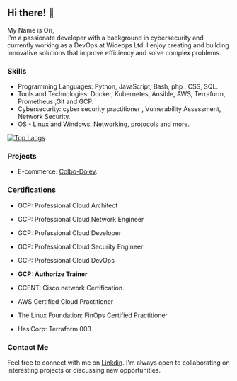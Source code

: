 ## Hi there! 👋
My Name is Ori,  
I'm a passionate developer with a background in cybersecurity and currently working as a DevOps at Wideops Ltd. I enjoy creating and building innovative solutions that improve efficiency and solve complex problems.
### Skills

- Programming Languages: Python, JavaScript, Bash, php , CSS, SQL.
- Tools and Technologies: Docker, Kubernetes, Ansible, AWS, Terraform, Prometheus ,Git and GCP.
- Cybersecurity: cyber security practitioner , Vulnerability Assessment, Network Security.
- OS - Linux and Windows, Networking, protocols and more.

[![Top Langs](https://github-readme-stats.vercel.app/api/top-langs/?username=oriavsapir&layout=compact&theme=vision-friendly-dark)](https://github.com/anuraghazra/github-readme-stats)

### Projects

- E-commerce: [Colbo-Dolev](https://colbo-dolev.com).

### Certifications

- GCP: Professional Cloud Architect
- GCP: Professional Cloud Network Engineer
- GCP: Professional Cloud Developer
- GCP: Professional Cloud Security Engineer
- GCP: Professional Cloud DevOps

- **GCP: Authorize Trainer**
  
- CCENT: Cisco network Certification.
- AWS Certified Cloud Practitioner
- The Linux Foundation: FinOps Certified Practitioner
- HasiCorp: Terraform 003

### Contact Me

Feel free to connect with me on [Linkdin](https://www.linkedin.com/in/ori-av-sapir/). I'm always open to collaborating on interesting projects or discussing new opportunities.

